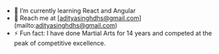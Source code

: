 
<!--
**aditya-singh-2002/aditya-singh-2002** is a ✨ _special_ ✨ repository because its `README.md` (this file) appears on your GitHub profile. -->

- 🌱 I’m currently learning React and Angular
- 📧 Reach me at [adityasinghdhs@gmail.com] (mailto:adityasinghdhs@gmail.com)
- ⚡ Fun fact: I have done Martial Arts for 14 years and competed at the peak of competitive excellence.

